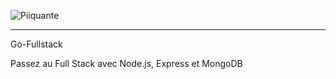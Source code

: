 ![Piiquante](https://user-images.githubusercontent.com/106766135/209478537-cb4f4a9d-30fd-4323-abf4-04e424c33ae5.png)


_____________________________________________________________________________________________________________________

Go-Fullstack

Passez au Full Stack avec Node.js, Express et MongoDB


